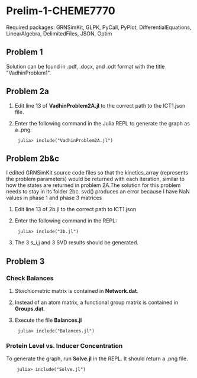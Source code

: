 # Prelim-1-CHEME7770
Required packages: GRNSimKit, GLPK, PyCall, PyPlot, DifferentialEquations, LinearAlgebra, DelimitedFiles, JSON, Optim

## Problem 1
Solution can be found in .pdf, .docx, and .odt format with the title "VadhinProblem1".

## Problem 2a
1. Edit line 13 of **VadhinProblem2A.jl** to the correct path to the ICT1.json file. 
2. Enter the following command in the Julia REPL to generate the graph as a .png:
	
		julia> include("VadhinProblem2A.jl")
## Problem 2b&c
I edited GRNSimKit source code files so that the kinetics_array (represents the problem parameters) would be returned with each iteration, similar to how the states are returned in problem 2A.The solution for this problem needs to stay in its folder 2bc.
svd() produces an error because I have NaN values in phase 1 and phase 3 matrices

1. Edit line 13 of 2b.jl to the correct path to ICT1.json
2. Enter the following command in the REPL:

		julia> include("2b.jl")
3. The 3 s_i,j and 3 SVD results should be generated.
 
## Problem 3
### Check Balances
1. Stoichiometric matrix is contained in **Network.dat**.
2. Instead of an atom matrix, a functional group matrix is contained in **Groups.dat**.
3. Execute the file **Balances.jl**

		julia> include("Balances.jl")
		
### Protein Level vs. Inducer Concentration
To generate the graph, run **Solve.jl** in the REPL. It should return a .png file.

		julia> include("Solve.jl")
